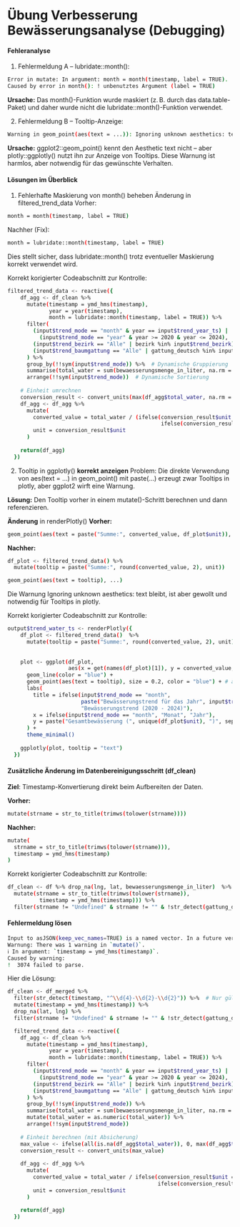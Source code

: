 # Übung Verbesserung Bewässerungsanalyse (Debugging)

#### Fehleranalyse

1. Fehlermeldung A – lubridate::month():

```bash
Error in mutate: In argument: month = month(timestamp, label = TRUE).
Caused by error in month(): ! unbenutztes Argument (label = TRUE)
```
**Ursache:**
Das month()-Funktion wurde maskiert (z. B. durch das data.table-Paket) und daher wurde nicht die lubridate::month()-Funktion verwendet.


2. Fehlermeldung B – Tooltip-Anzeige:

```bash
Warning in geom_point(aes(text = ...)): Ignoring unknown aesthetics: text
```
**Ursache:**
ggplot2::geom_point() kennt den Aesthetic text nicht – aber plotly::ggplotly() nutzt ihn zur Anzeige von Tooltips. Diese Warnung ist harmlos, aber notwendig für das gewünschte Verhalten.


#### Lösungen im Überblick

1. Fehlerhafte Maskierung von month() beheben
Änderung in filtered_trend_data
Vorher:

```bash
month = month(timestamp, label = TRUE)
```

Nachher (Fix):

```bash
month = lubridate::month(timestamp, label = TRUE)
```

Dies stellt sicher, dass lubridate::month() trotz eventueller Maskierung korrekt verwendet wird.

Korrekt korigierter Codeabschnitt zur Kontrolle:

```bash
filtered_trend_data <- reactive({
    df_agg <- df_clean %>%
      mutate(timestamp = ymd_hms(timestamp),
             year = year(timestamp),
             month = lubridate::month(timestamp, label = TRUE)) %>%
      filter(
        (input$trend_mode == "month" & year == input$trend_year_ts) | 
          (input$trend_mode == "year" & year >= 2020 & year <= 2024),
        (input$trend_bezirk == "Alle" | bezirk %in% input$trend_bezirk),
        (input$trend_baumgattung == "Alle" | gattung_deutsch %in% input$trend_baumgattung)
      ) %>%
      group_by(!!sym(input$trend_mode)) %>%  # Dynamische Gruppierung
      summarise(total_water = sum(bewaesserungsmenge_in_liter, na.rm = TRUE)) %>%
      arrange(!!sym(input$trend_mode))  # Dynamische Sortierung
    
    # Einheit umrechnen
    conversion_result <- convert_units(max(df_agg$total_water, na.rm = TRUE))
    df_agg <- df_agg %>%
      mutate(
        converted_value = total_water / (ifelse(conversion_result$unit == "ML", 1e6, 
                                                ifelse(conversion_result$unit == "m³", 1e3, 1))),
        unit = conversion_result$unit
      )
    
    return(df_agg)
  })
```

2. Tooltip in ggplotly() **korrekt anzeigen**
Problem: Die direkte Verwendung von aes(text = ...) in geom_point() mit paste(...) erzeugt zwar Tooltips in plotly, aber ggplot2 wirft eine Warnung.

**Lösung:**
Den Tooltip vorher in einem mutate()-Schritt berechnen und dann referenzieren.

**Änderung** in renderPlotly()
**Vorher:**
```bash
geom_point(aes(text = paste("Summe:", converted_value, df_plot$unit)), ...)
```

**Nachher:**
```bash
df_plot <- filtered_trend_data() %>%
  mutate(tooltip = paste("Summe:", round(converted_value, 2), unit))

geom_point(aes(text = tooltip), ...)
```

Die Warnung Ignoring unknown aesthetics: text bleibt, ist aber gewollt und notwendig für Tooltips in plotly.

Korrekt korigierter Codeabschnitt zur Kontrolle:

```bash
output$trend_water_ts <- renderPlotly({
    df_plot <- filtered_trend_data()  %>% 
      mutate(tooltip = paste("Summe:", round(converted_value, 2), unit)) # tooltip wird hier vordefiniert 
    
    
    plot <- ggplot(df_plot, 
                   aes(x = get(names(df_plot)[1]), y = converted_value, group = 1)) +
      geom_line(color = "blue") + 
      geom_point(aes(text = tooltip), size = 0.2, color = "blue") + # änderung dieser Zeile so dass das vordefinierte aufgerufen wird
      labs(
        title = ifelse(input$trend_mode == "month", 
                       paste("Bewässerungstrend für das Jahr", input$trend_year_ts), 
                       "Bewässerungstrend (2020 - 2024)"),
        x = ifelse(input$trend_mode == "month", "Monat", "Jahr"),
        y = paste("Gesamtbewässerung (", unique(df_plot$unit), ")", sep = "")
      ) +
      theme_minimal()
    
    ggplotly(plot, tooltip = "text")
  })
```

#### Zusätzliche Änderung im Datenbereinigungsschritt (df_clean)

**Ziel**: Timestamp-Konvertierung direkt beim Aufbereiten der Daten.

**Vorher:**
```bash
mutate(strname = str_to_title(trimws(tolower(strname))))
```

**Nachher:**

```bash
mutate(
  strname = str_to_title(trimws(tolower(strname))),
  timestamp = ymd_hms(timestamp)
)
```

Korrekt korigierter Codeabschnitt zur Kontrolle:

```bash
df_clean <- df %>% drop_na(lng, lat, bewaesserungsmenge_in_liter)  %>% 
  mutate(strname = str_to_title(trimws(tolower(strname)),
          timestamp = ymd_hms(timestamp))) %>% 
  filter(strname != "Undefined" & strname != "" & !str_detect(gattung_deutsch, "[0-9]")) 

```


#### Fehlermeldung lösen

```bash
Input to asJSON(keep_vec_names=TRUE) is a named vector. In a future version of jsonlite, this option will not be supported, and named vectors will be translated into arrays instead of objects. If you want JSON object output, please use a named list instead. See ?toJSON.
Warnung: There was 1 warning in `mutate()`.
ℹ In argument: `timestamp = ymd_hms(timestamp)`.
Caused by warning:
!  3074 failed to parse.
```
Hier die Lösung: 
```bash
df_clean <- df_merged %>%
  filter(str_detect(timestamp, "^\\d{4}-\\d{2}-\\d{2}")) %>%  # Nur gültige ISO-Formate
  mutate(timestamp = ymd_hms(timestamp)) %>%
  drop_na(lat, lng) %>%
  filter(strname != "Undefined" & strname != "" & !str_detect(gattung_deutsch, "[0-9]"))

  filtered_trend_data <- reactive({
    df_agg <- df_clean %>%
      mutate(timestamp = ymd_hms(timestamp),
             year = year(timestamp),
             month = lubridate::month(timestamp, label = TRUE)) %>%
      filter(
        (input$trend_mode == "month" & year == input$trend_year_ts) | 
          (input$trend_mode == "year" & year >= 2020 & year <= 2024),
        (input$trend_bezirk == "Alle" | bezirk %in% input$trend_bezirk),
        (input$trend_baumgattung == "Alle" | gattung_deutsch %in% input$trend_baumgattung)
      ) %>%
      group_by(!!sym(input$trend_mode)) %>%
      summarise(total_water = sum(bewaesserungsmenge_in_liter, na.rm = TRUE)) %>%
      mutate(total_water = as.numeric(total_water)) %>%  
      arrange(!!sym(input$trend_mode))
    
    # Einheit berechnen (mit Absicherung)
    max_value <- ifelse(all(is.na(df_agg$total_water)), 0, max(df_agg$total_water, na.rm = TRUE))
    conversion_result <- convert_units(max_value)
    
    df_agg <- df_agg %>%
      mutate(
        converted_value = total_water / ifelse(conversion_result$unit == "ML", 1e6,
                                               ifelse(conversion_result$unit == "m³", 1e3, 1)),
        unit = conversion_result$unit
      )
    
    return(df_agg)
  })
```